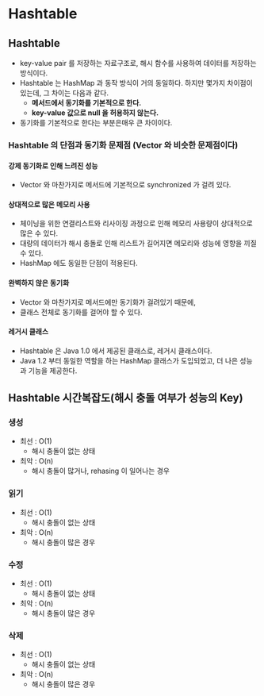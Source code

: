 # Hashtable

## Hashtable&#x20;

* key-value pair 를 저장하는 자료구조로, 해시 함수를 사용하여 데이터를 저장하는 방식이다.&#x20;
* Hashtable 는 HashMap 과 동작 방식이 거의 동일하다. 하지만 몇가지 차이점이 있는데, 그 차이는 다음과 같다.&#x20;
  * **메서드에서 동기화를 기본적으로 한다.**&#x20;
  * **key-value 값으로 null 을 허용하지 않는다.**&#x20;
* 동기화를 기본적으로 한다는 부분은매우 큰 차이이다.

### Hashtable 의 단점과 동기화 문제점 (Vector 와 비슷한 문제점이다)&#x20;

#### 강제 동기화로 인해 느려진 성능&#x20;

* Vector 와 마찬가지로 메서드에 기본적으로 synchronized 가 걸려 있다.&#x20;

#### 상대적으로 많은 메모리 사용&#x20;

* 체이닝을 위한 연결리스트와 리사이징 과정으로 인해 메모리 사용량이 상대적으로 많은 수 있다.&#x20;
* 대량의 데이터가 해시 충돌로 인해 리스트가 길어지면 메모리와 성능에 영향을 끼질 수 있다.&#x20;
* HashMap 에도 동일한 단점이 적용된다.&#x20;

#### 완벽하지 않은 동기화

* Vector 와 마찬가지로 메서드에만 동기화가 걸려있기 때문에,&#x20;
* 클래스 전체로 동기화를 걸어야 할 수 있다.&#x20;

#### 레거시 클래스&#x20;

* Hashtable 은 Java 1.0 에서 제공된 클래스로, 레거시 클래스이다.&#x20;
* Java 1.2 부터 동일한 역할을 하는 HashMap 클래스가 도입되었고, 더 나은 성능과 기능을 제공한다.&#x20;

## Hashtable 시간복잡도(해시 충돌 여부가 성능의 Key)&#x20;

### 생성&#x20;

* 최선 : O(1)
  * 해시 충돌이 없는 상태
* 최악 : O(n)&#x20;
  * 해시 충돌이 많거나, rehasing 이 일어나는 경우&#x20;

### 읽기

* 최선 : O(1)
  * 해시 충돌이 없는 상태
* 최악 : O(n)&#x20;
  * 해시 충돌이 많은 경우&#x20;

### 수정

* 최선 : O(1)
  * 해시 충돌이 없는 상태
* 최악 : O(n)&#x20;
  * 해시 충돌이 많은 경우&#x20;

### 삭제&#x20;

* 최선 : O(1)
  * 해시 충돌이 없는 상태
* 최악 : O(n)&#x20;
  * 해시 충돌이 많은 경우&#x20;
